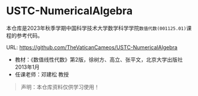 # USTC-NumericalAlgebra

本仓库是2023年秋季学期中国科学技术大学数学科学学院`数值代数(001125.01)`课程的参考代码。

URL: https://github.com/TheVaticanCameos/USTC-NumericalAlgebra

- 教材：《数值线性代数》第2版，徐树方、高立、张平文，北京大学出版社2013年1月
- 任课老师：邓建松 教授

> 声明：本仓库资料仅供学习使用！
